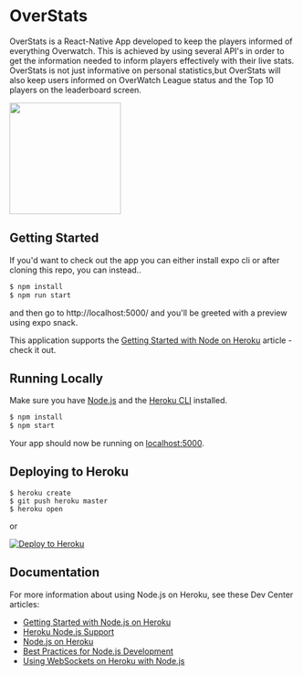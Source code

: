# OverStats
OverStats is a React-Native App developed to keep the players informed of everything Overwatch. This is achieved by using several API's in order to get the information needed to inform players effectively with their live stats. OverStats is not just informative on personal statistics,but OverStats will also keep users informed on OverWatch League status and the Top 10 players on the leaderboard screen. 
<div>
  <img src="https://ibb.co/cvtYGZx" width="195">
<!-- <img src="https://searchcomponent.s3.us-east-2.amazonaws.com/searchpngs/IMG_1407.PNG" width="195">
<img src="https://searchcomponent.s3.us-east-2.amazonaws.com/searchpngs/IMG_1408.PNG" width="195">
<img src="https://searchcomponent.s3.us-east-2.amazonaws.com/searchpngs/IMG_1409.PNG" width="195"> -->
</div>

## Getting Started

If you'd want to check out the app you can either install expo cli or after cloning this repo, you can instead.. 

```sh
$ npm install
$ npm run start
```
and then go to http://localhost:5000/ and you'll be greeted with a preview using expo snack.

This application supports the [Getting Started with Node on Heroku](https://devcenter.heroku.com/articles/getting-started-with-nodejs) article - check it out.

## Running Locally

Make sure you have [Node.js](http://nodejs.org/) and the [Heroku CLI](https://cli.heroku.com/) installed.

```sh
$ npm install
$ npm start
```

Your app should now be running on [localhost:5000](http://localhost:5000/).

## Deploying to Heroku

```
$ heroku create
$ git push heroku master
$ heroku open
```
or

[![Deploy to Heroku](https://www.herokucdn.com/deploy/button.png)](https://heroku.com/deploy)

## Documentation

For more information about using Node.js on Heroku, see these Dev Center articles:

- [Getting Started with Node.js on Heroku](https://devcenter.heroku.com/articles/getting-started-with-nodejs)
- [Heroku Node.js Support](https://devcenter.heroku.com/articles/nodejs-support)
- [Node.js on Heroku](https://devcenter.heroku.com/categories/nodejs)
- [Best Practices for Node.js Development](https://devcenter.heroku.com/articles/node-best-practices)
- [Using WebSockets on Heroku with Node.js](https://devcenter.heroku.com/articles/node-websockets)
